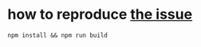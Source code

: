 # how to reproduce [the issue](https://github.com/vikejs/vike/issues/1154)

```
npm install && npm run build
```
